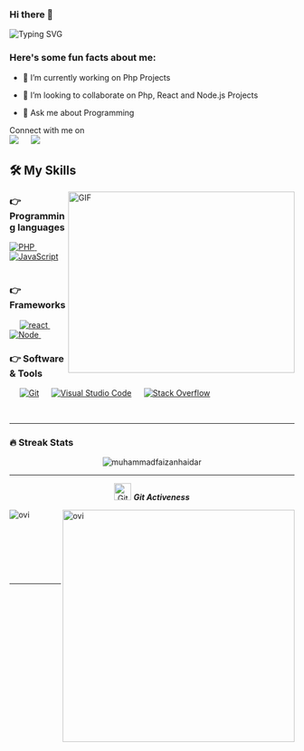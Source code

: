 


### Hi there 👋




![Typing SVG](https://readme-typing-svg.herokuapp.com?font=Architects+Daughter&color=7AF79A&size=30&lines=Hey!+It's+Prem!;I'm+a+Web+Developer...;And+I'm+a+proud+Indian)



<h3> Here's some fun facts about me: </h3>

- 🔭 I’m currently working on Php Projects

- 👯 I’m looking to collaborate on Php, React and Node.js  Projects
- 💬 Ask me about Programming


<p>Connect with me on
<br>	
<a target="_blank" href="https://www.linkedin.com/in/premprakash-yadav-6209b9226"><img src="https://img.shields.io/badge/-LinkedIn-0077B5?style=for-the-badge&logo=Linkedin&logoColor=white"></img></a>
&emsp;
<a target="_blank" href="mailto:premprakash8080@gmail.com"
><img src="https://img.shields.io/badge/-Gmail-D14836?style=for-the-badge&logo=Gmail&logoColor=white"></img></a>
&emsp;



<br>
</p>



## 🛠️ My Skills


<img align="right" alt="GIF" src="https://github.com/abhisheknaiidu/abhisheknaiidu/blob/master/code.gif?raw=true" width="400" height="320" />
  
  

### 👉 Programming languages

<p align="left"> 
  

  <a href="https://www.php.net/">
    <img alt="PHP" src="https://img.shields.io/badge/Php-0175C2?style=for-the-badge&logo=php&logoColor=white"/>
  </a>
&emsp;
<a href="https://www.javascript.com/">
    <img alt="JavaScript" src="https://img.shields.io/badge/JavaScript-FFD43B?style=for-the-badge&logo=javascript&logoColor=darkgreen"/>
  </a>
  &emsp;
  
  
  

  </a>

</p>

### 👉  Frameworks
<p align="left"> 
&emsp;
  <a href="https://flutter.dev/" target="_blank"> 
     <img alt="react" src="https://img.shields.io/badge/react-02569B?style=for-the-badge&logo=react&logoColor=white">
   </a>
  &emsp; 
  
  
  <a href="https://nodejs.org/en/" target="_blank"> 
   <img alt="Node" src="https://img.shields.io/badge/node-FF6F00?style=for-the-badge&logo=Node&logoColor=white">
  </a> 
  &emsp;
</p>




### 👉 Software & Tools
 
<p>
  &emsp;
    <a href="#"><img alt="Git" src="https://img.shields.io/badge/Git-F05032?style=for-the-badge&logo=git&logoColor=white"></a>
  &emsp;
    <a href="#"><img alt="Visual Studio Code" src="https://img.shields.io/badge/Visual_Studio_Code-0078D4?style=for-the-badge&logo=visual%20studio%20code&logoColor=white"></a>
  &emsp;
    <a href="#"><img alt="Stack Overflow" src="https://img.shields.io/badge/Stack_Overflow-FE7A16?style=for-the-badge&logo=stack-overflow&logoColor=white"></a>
&emsp;
 
    
</p>
&emsp;
<hr>

### 🔥 Streak Stats
<p align="center"><img src="https://github-readme-stats.vercel.app/api?username=premprakash8080&theme=gruvbox" alt="muhammadfaizanhaidar"  /></p>

<hr>
<p align="center">
 <img src="https://media.giphy.com/media/W5eoZHPpUx9sapR0eu/giphy.gif" width="30px" alt="Git"/>&nbsp;<i><b>Git Activeness</b></i></p>
 
<p><img align="left" src="https://github-readme-stats.vercel.app/api/top-langs?username=premprakash8080&show_icons=true&locale=en&layout=compact&theme=gruvbox" alt="ovi" /></p>

<p>&nbsp;<img align="right" src="https://github-readme-stats.vercel.app/api?username=premprakash8080&show_icons=true&locale=en&theme=gruvbox" alt="ovi" width="410" /></p>
<br><br><br><br><br>

<hr>





